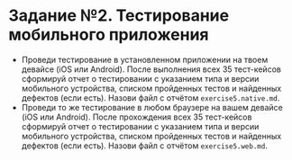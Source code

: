 # Задание №2. Тестирование мобильного приложения</h3>

- Проведи тестирование в установленном приложении на твоем девайсе (iOS или Android). После выполнения всех 35 тест-кейсов сформируй отчет о тестировании с указанием типа и версии мобильного устройства, списком пройденных тестов и найденных дефектов (если есть). Назови файл с отчётом `exercise5.native.md`.
- Проведи то же тестирование в любом браузере на вашем девайсе (iOS или Android). После прохождения всех 35 тест-кейсов сформируй отчет о тестировании с указанием типа и версии мобильного устройства, списком пройденных тестов и найденных дефектов (если есть).  Назови файл с отчётом `exercise5.web.md`.
